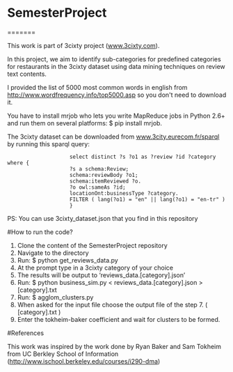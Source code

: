 
# SemesterProject
=======

This work is part of 3cixty project (www.3cixty.com).

In this project, we aim to identify sub-categories for predefined categories for restaurants in the 3cixty dataset using data mining techniques on review text contents.

I provided the list of 5000 most common words in english from http://www.wordfrequency.info/top5000.asp so you don't need to download it.

You have to install mrjob who lets you write MapReduce jobs in Python 2.6+ and run them on several platforms:  $ pip install mrjob.

The 3cixty dataset can be downloaded from www.3city.eurecom.fr/sparql by running this sparql query:

						select distinct ?s ?o1 as ?review ?id ?category where {
						?s a schema:Review;
						schema:reviewBody ?o1;
						schema:itemReviewed ?o.
						?o owl:sameAs ?id;
						locationOnt:businessType ?category.
						FILTER ( lang(?o1) = "en" || lang(?o1) = "en-tr" )
						}
PS: You can use 3cixty_dataset.json that you find in this repository

#How to run the code?

1. Clone the content of the SemesterProject repository
2. Navigate to the directory
3. Run: $ python get_reviews_data.py
4. At the prompt type in a 3cixty category of your choice
5. The results will be output to ‘reviews_data.[category].json’
6. Run: $ python business_sim.py < reviews_data.[category].json > [category].txt
7. Run: $ agglom_clusters.py
8. When asked for the input file choose the output file of the step 7. ( [category].txt )
9. Enter the tokheim-baker coefficient and wait for clusters to be formed. 

#References

This work was inspired by the work done by Ryan Baker and Sam Tokheim from UC Berkley School of Information (http://www.ischool.berkeley.edu/courses/i290-dma)

